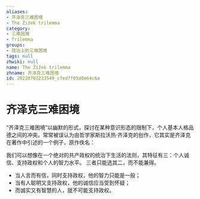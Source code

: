 ```yaml
---
aliases:
- 齐泽克三难困境
- The Žižek trilemma
category:
- 三难困境
- Trilemma
groups:
- 政治上的三难困境
tags: null
zhwiki: null
name: The Žižek trilemma
zhname: 齐泽克三难困境
id: 20220703233549_cfedff05d0e64c6a
---
```


# 齐泽克三难困境

“齐泽克三难困境”以幽默的形式，探讨在某种意识形态的限制下，个人基本人格品德之间的冲突。常常被误认为由哲学家斯拉沃热·齐泽克的创作，它其实是齐泽克在著作中引述的一个例子，原作佚名：

我们可以想像在一个绝对的共产政权的统治下生活的法则，其特征有三：个人诚信、支持政权和个人的智力水平。
三者只能选其二，而不能兼得。
- 当人言而有信，同时支持政权，他的智力只能是一般；
- 当有人聪明又支持政权，他的诚信应当受到怀疑；
- 而诚实又有智慧的人，就不可能支持政权。
